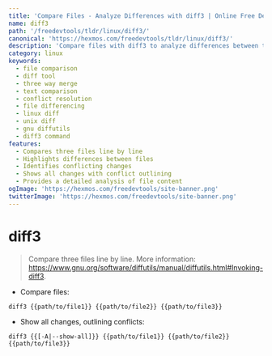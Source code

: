 ```yaml
---
title: 'Compare Files - Analyze Differences with diff3 | Online Free DevTools by Hexmos'
name: diff3
path: '/freedevtools/tldr/linux/diff3/'
canonical: 'https://hexmos.com/freedevtools/tldr/linux/diff3/'
description: 'Compare files with diff3 to analyze differences between three files side-by-side. Identify conflicts and merge changes efficiently. Free online tool, no registration required.'
category: linux
keywords:
  - file comparison
  - diff tool
  - three way merge
  - text comparison
  - conflict resolution
  - file differencing
  - linux diff
  - unix diff
  - gnu diffutils
  - diff3 command
features:
  - Compares three files line by line
  - Highlights differences between files
  - Identifies conflicting changes
  - Shows all changes with conflict outlining
  - Provides a detailed analysis of file content
ogImage: 'https://hexmos.com/freedevtools/site-banner.png'
twitterImage: 'https://hexmos.com/freedevtools/site-banner.png'
---
```


# diff3

> Compare three files line by line.
> More information: <https://www.gnu.org/software/diffutils/manual/diffutils.html#Invoking-diff3>.

- Compare files:

`diff3 {{path/to/file1}} {{path/to/file2}} {{path/to/file3}}`

- Show all changes, outlining conflicts:

`diff3 {{[-A|--show-all]}} {{path/to/file1}} {{path/to/file2}} {{path/to/file3}}`
